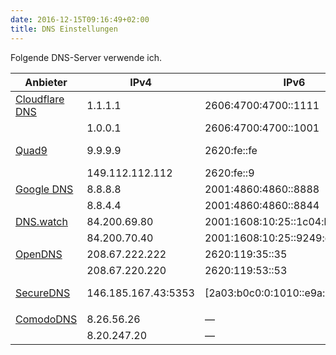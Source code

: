 ```yaml
---
date: 2016-12-15T09:16:49+02:00
title: DNS Einstellungen
---
```


Folgende DNS-Server verwende ich.

|Anbieter|IPv4|IPv6|DNS over HTTPS|
|---|---|---|---|
|[Cloudflare DNS](https://1.1.1.1/de/)|1.1.1.1|2606:4700:4700::1111|https://cloudflare-dns.com/dns-query|
||1.0.0.1|2606:4700:4700::1001||
|[Quad9](https://quad9.net/)|9.9.9.9|2620:fe::fe|https://dns.quad9.net/dns-query|
||149.112.112.112|2620:fe::9||
|[Google DNS](https://developers.google.com/speed/public-dns/)|8.8.8.8|2001:4860:4860::8888|https://dns.google.com/query|
||8.8.4.4|2001:4860:4860::8844||
|[DNS.watch](https://dns.watch/)|84.200.69.80|2001:1608:10:25::1c04:b12f||
||84.200.70.40|2001:1608:10:25::9249:d69b||
|[OpenDNS](https://www.opendns.com/setupguide/)|208.67.222.222|2620:119:35::35||
||208.67.220.220|2620:119:53::53||
|[SecureDNS](https://securedns.eu/)|146.185.167.43:5353|[2a03:b0c0:0:1010::e9a:3001]:5353|https://doh.securedns.eu/dns-query|
|||||
|[ComodoDNS](https://www.comodo.com/secure-dns/)|8.26.56.26|&mdash;||
||8.20.247.20|&mdash;||
